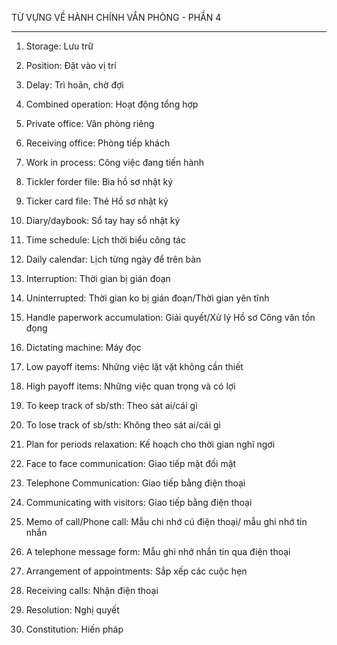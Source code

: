 TỪ VỰNG VỀ HÀNH CHÍNH VẮN PHÒNG - PHẦN 4

-----------------------------------------------------------------------
1. Storage: Lưu trữ

2. Position: Đặt vào vị trí

3. Delay: Trì hoãn, chờ đợi

4. Combined operation: Hoạt động tổng hợp

5. Private office: Văn phòng riêng

6. Receiving office: Phòng tiếp khách

7. Work in process: Công việc đang tiến hành

8. Tickler forder file: Bìa hồ sơ nhật ký

9. Ticker card file: Thẻ Hồ sơ nhật ký

10. Diary/daybook: Sổ tay hay sổ nhật ký

11. Time schedule: Lịch thời biểu công tác

12. Daily calendar: Lịch từng ngày để trên bàn

13. Interruption: Thời gian bị gián đoạn

14. Uninterrupted: Thời gian ko bị gián đoạn/Thời gian yên tĩnh

15. Handle paperwork accumulation: Giải quyết/Xử lý Hồ sơ Công văn tồn đọng

16. Dictating machine: Máy đọc

17. Low payoff items: Những việc lặt vặt không cần thiết

18. High payoff items: Những việc quan trọng và có lợi

19. To keep track of sb/sth: Theo sát ai/cái gì

20. To lose track of sb/sth: Không theo sát ai/cái gì

21. Plan for periods relaxation: Kế hoạch cho thời gian nghĩ ngơi

22. Face to face communication: Giao tiếp mặt đối mặt

23. Telephone Communication: Giao tiếp bằng điện thoại

24. Communicating with visitors: Giao tiếp bằng điện thoại

25. Memo of call/Phone call: Mẫu chi nhớ cú điện thoại/ mẫu ghi nhớ tin nhắn

26. A telephone message form: Mẫu ghi nhớ nhắn tin qua điện thoại

27. Arrangement of appointments: Sắp xếp các cuộc hẹn

28. Receiving calls: Nhận điện thoại

29. Resolution: Nghị quyết

30. Constitution: Hiến pháp

